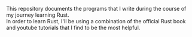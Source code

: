 This repository documents the programs that I write during the course of my journey learning Rust.  
In order to learn Rust, I'll be using a combination of the official Rust book and youtube tutorials that I find to be the most helpful.
